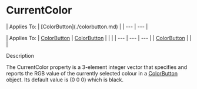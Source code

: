 



<h1 class="heading"><span class="name">CurrentColor</span></h1>
| Applies To: | [ColorButton](./colorbutton.md) |
| --- | ---  |

| Applies To: | [ColorButton](./colorbutton.md) | [ColorButton](./colorbutton.md) |  |  |
| --- | --- | ---  |
| [ColorButton](./colorbutton.md) |  |  |


Description



The CurrentColor property is a 3-element integer vector that specifies and reports the RGB value of the currently selected colour in a [ColorButton](./colorbutton.md) object. Its default value is (0 0 0) which is black.



